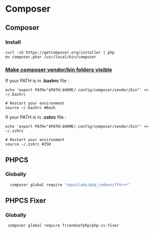 # Composer

## Composer

### Install

```text
curl -sS https://getcomposer.org/installer | php
mv composer.phar /usr/local/bin/composer
```

### [Make composer vendor/bin folders visible](https://stackoverflow.com/a/46488419)

If your PATH is in **.bashrc** file :

```text
echo 'export PATH="$PATH:$HOME/.config/composer/vendor/bin"' >> ~/.bashrc

# Restart your environment
source ~/.bashrc #Bash
```

If your PATH is in **.zshrc** file :

```text
echo 'export PATH="$PATH:$HOME/.config/composer/vendor/bin"' >> ~/.zshrc

# Restart your environment
source ~/.zshrc #ZSH
```

## PHPCS 

### Globally

```bash
  composer global require "squizlabs/php_codesniffer=*"
```

## PHPCS Fixer

### Globally

```bash
 composer global require friendsofphp/php-cs-fixer
```


